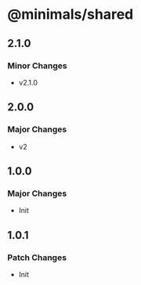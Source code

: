 # @minimals/shared

## 2.1.0

### Minor Changes

- v2.1.0

## 2.0.0

### Major Changes

- v2

## 1.0.0

### Major Changes

- Init

## 1.0.1

### Patch Changes

- Init
